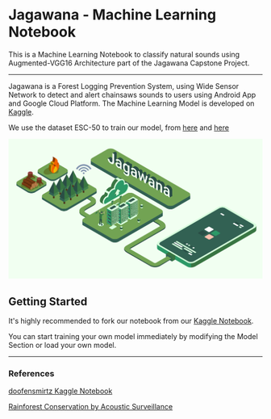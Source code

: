 # Jagawana - Machine Learning Notebook

This is a Machine Learning Notebook to classify natural sounds using Augmented-VGG16 Architecture part of the Jagawana Capstone Project.

---

Jagawana is a Forest Logging Prevention System, using Wide Sensor Network to detect and alert chainsaws sounds to users using Android App and Google Cloud Platform. The Machine Learning Model is developed on [Kaggle](https://www.kaggle.com/nicorenaldo/jagawana-forest-logging-detection/). 

We use the dataset ESC-50 to train our model, from [here](https://github.com/karolpiczak/ESC-50) and [here](https://www.kaggle.com/mmoreaux/environmental-sound-classification-50) 

<img src="img/Illustration.png" width="800px"/>

## Getting Started

It's highly recommended to fork our notebook from our [Kaggle Notebook](https://www.kaggle.com/nicorenaldo/jagawana-forest-logging-detection/).

You can start training your own model immediately by modifying the Model Section or load your own model.

--- 
### References


[doofensmirtz Kaggle Notebook](https://www.kaggle.com/doofensmirtz/85-validation-accuracy-tensorflow)

[Rainforest Conservation by Acoustic Surveillance](https://arxiv.org/abs/1908.07517)



